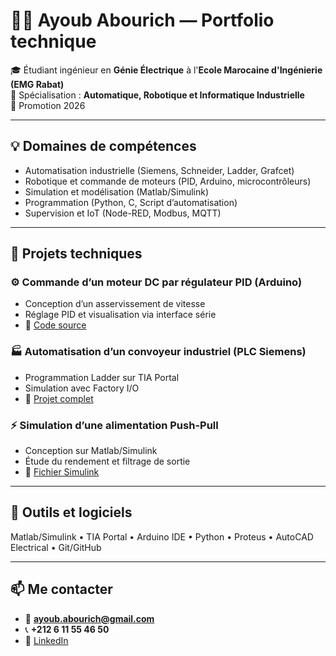 # 👨‍🔧 Ayoub Abourich — Portfolio technique

🎓 Étudiant ingénieur en **Génie Électrique** à l'**Ecole Marocaine d'Ingénierie (EMG Rabat)**  
🔧 Spécialisation : **Automatique, Robotique et Informatique Industrielle**  
📅 Promotion 2026

---

## 💡 Domaines de compétences
- Automatisation industrielle (Siemens, Schneider, Ladder, Grafcet)
- Robotique et commande de moteurs (PID, Arduino, microcontrôleurs)
- Simulation et modélisation (Matlab/Simulink)
- Programmation (Python, C, Script d’automatisation)
- Supervision et IoT (Node-RED, Modbus, MQTT)

---

## 🚀 Projets techniques

### ⚙️ Commande d’un moteur DC par régulateur PID (Arduino)
- Conception d’un asservissement de vitesse
- Réglage PID et visualisation via interface série
- 🔗 [Code source](./Robotique/PID_Arduino_Moteur_DC)

### 🏭 Automatisation d’un convoyeur industriel (PLC Siemens)
- Programmation Ladder sur TIA Portal
- Simulation avec Factory I/O
- 🔗 [Projet complet](./Automation/Projet_PLC_Siemens)

### ⚡ Simulation d’une alimentation Push-Pull
- Conception sur Matlab/Simulink
- Étude du rendement et filtrage de sortie
- 🔗 [Fichier Simulink](./Energie_Electrique/Simulation_Convertisseur_PushPull)

---

## 🧰 Outils et logiciels
Matlab/Simulink • TIA Portal • Arduino IDE • Python • Proteus • AutoCAD Electrical • Git/GitHub

---

## 📫 Me contacter
- 📧 **ayoub.abourich@gmail.com**
- 📞 **+212 6 11 55 46 50**
- 🔗 [LinkedIn](https://www.linkedin.com/in/ayoub-abourich-9a056b306/)
